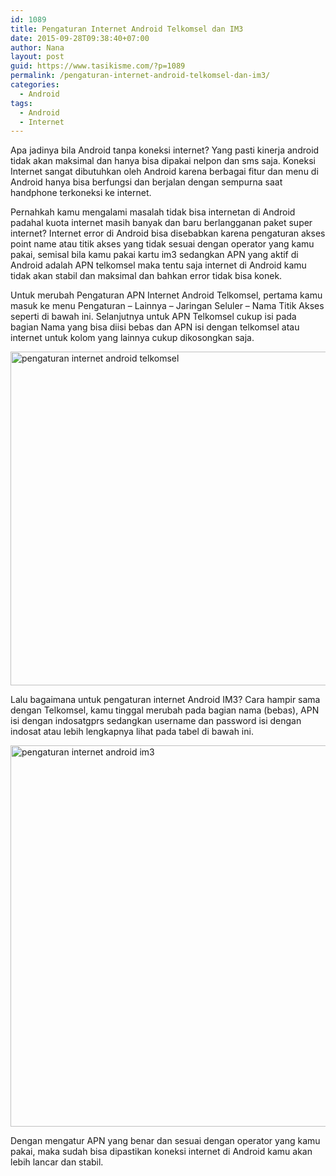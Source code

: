 ```yaml
---
id: 1089
title: Pengaturan Internet Android Telkomsel dan IM3
date: 2015-09-28T09:38:40+07:00
author: Nana
layout: post
guid: https://www.tasikisme.com/?p=1089
permalink: /pengaturan-internet-android-telkomsel-dan-im3/
categories:
  - Android
tags:
  - Android
  - Internet
---
```

Apa jadinya bila Android tanpa koneksi internet? Yang pasti kinerja android tidak akan maksimal dan hanya bisa dipakai nelpon dan sms saja. Koneksi Internet sangat dibutuhkan oleh Android karena berbagai fitur dan menu di Android hanya bisa berfungsi dan berjalan dengan sempurna saat handphone terkoneksi ke internet.

Pernahkah kamu mengalami masalah tidak bisa internetan di Android padahal kuota internet masih banyak dan baru berlangganan paket super internet? Internet error di Android bisa disebabkan karena pengaturan akses point name atau titik akses yang tidak sesuai dengan operator yang kamu pakai, semisal bila kamu pakai kartu im3 sedangkan APN yang aktif di Android adalah APN telkomsel maka tentu saja internet di Android kamu tidak akan stabil dan maksimal dan bahkan error tidak bisa konek.

Untuk merubah Pengaturan APN Internet Android Telkomsel, pertama kamu masuk ke menu Pengaturan – Lainnya – Jaringan Seluler – Nama Titik Akses seperti di bawah ini. Selanjutnya untuk APN Telkomsel cukup isi pada bagian Nama yang bisa diisi bebas dan APN isi dengan telkomsel atau internet untuk kolom yang lainnya cukup dikosongkan saja.

<img loading="lazy"  src="https://2.bp.blogspot.com/-ux5WdxmQqYI/VgfUvnsu4FI/AAAAAAAAHFg/apsa1PM_rho/s1600/pengaturan-internet-android-telkomsel-1.png" alt="pengaturan internet android telkomsel" width="610" height="534" /> 

Lalu bagaimana untuk pengaturan internet Android IM3? Cara hampir sama dengan Telkomsel, kamu tinggal merubah pada bagian nama (bebas), APN isi dengan indosatgprs sedangkan username dan password isi dengan indosat atau lebih lengkapnya lihat pada tabel di bawah ini.

<img loading="lazy"  src="https://3.bp.blogspot.com/-Y04joA3VXgA/VgfUvhdl2-I/AAAAAAAAHFc/P28z6nelgWQ/s1600/pengaturan-internet-android-im3.png" alt="pengaturan internet android im3" width="610" height="610" /> 

Dengan mengatur APN yang benar dan sesuai dengan operator yang kamu pakai, maka sudah bisa dipastikan koneksi internet di Android kamu akan lebih lancar dan stabil.